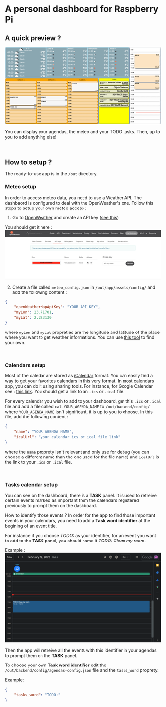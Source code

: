 # A personal dashboard for Raspberry Pi

## A quick preview ?

![Preview](./.previews/preview1.png)

You can display your agendas, the meteo and your TODO tasks. Then, up to you to add anything else!

<br>


## How to setup ?

The ready-to-use app is in the `/out` directory.

### Meteo setup
In order to access meteo data, you need to use a Weather API. The dashbaord is configured to deal with the OpenWeather's one. Follow this steps to setup your own meteo access :

1. Go to [OpenWeather](https://openweathermap.org/) and create an API key ([see this](https://openweathermap.org/appid))

You should get it here :
 ![OpenWeather API key](./.previews/openweatherAPI.png)

2. Create a file called `meteo_config.json` in `/out/app/assets/config/` and add the following content :
```json
{
    "openWeatherMapApiKey": "YOUR API KEY",
    "myLon": 23.71701,
    "myLat": 2.223130
}
```
where `myLon` and `myLat` propreties are the longitude and latitude of the place where you want to get weather informations. You can use [this tool](https://www.latlong.net/) to find your own.

<br>

### Calendars setup
Most of the caledar are stored as [iCalendar](https://en.wikipedia.org/wiki/ICalendar) format. You can easily find a way to get your favorites calendars in this very format. In most calendars app, you can do it using sharing tools. For instance, for Google Calendar see : [this link](https://support.google.com/calendar/answer/37648?hl=en#:~:text=On%20your%20computer%2C%20open%20Google%20Calendar.&text=Settings.,Click%20Integrate%20calendar.).
You should get a link to an `.ics` or `.ical` file.

For every calendar you wish to add to your dashboard, get this `.ics` or `.ical` file and add a file called `cal-YOUR_AGENDA_NAME` to `/out/backend/config/` where `YOUR_AGENDA_NAME` isn't significant, it is up to you to choose. In this file, add the following content :
```json
{
    "name": "YOUR AGENDA NAME",
    "icalUrl": "your calendar ics or ical file link"
}
```
where the `name` proprety isn't relevant and only use for debug (you can choose a different name than the one used for the file name) and `icalUrl` is the link to your `.ics` or `.ical` file.

<br>

### Tasks calendar setup
You can see on the dashboard, there is a **TASK** panel. It is used to retreive certain events marked as important from the calendars registered previously to prompt them on the dashboard.

How to identify those events ? In order for the app to find those important events in your calendars, you need to add a __Task word identifier__ at the begining of an event title. 

For instance if you choose *TODO:* as your identifier, for an event you want to add to the **TASK** panel, you should name it *TODO: Clean my room*.

Example : ![Task keyword example](./.previews/task_keyword_example.png)

Then the app will retreive all the events with this identifier in your agendas to prompt them on the **TASK** panel.

To choose your own __Task word identifier__ edit the `/out/backend/config/agendas-config.json` file and the `tasks_word` proprety.

Example: 
```json
{
    "tasks_word": "TODO:"
}
```




